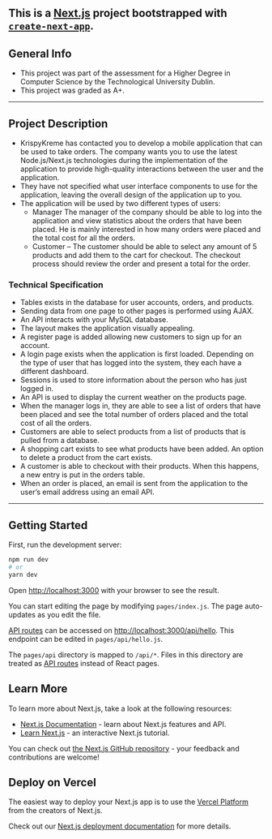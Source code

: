 This is a [Next.js](https://nextjs.org/) project bootstrapped with [`create-next-app`](https://github.com/vercel/next.js/tree/canary/packages/create-next-app).
---
## General Info 
- This project was part of the assessment for a Higher Degree in Computer Science by the Technological University Dublin. 
- This project was graded as A+.
---
## Project Description
- KrispyKreme has contacted you to develop a mobile application that can be used to take orders. The company wants you to use the latest Node.js/Next.js technologies during the implementation of the
application to provide high-quality interactions between the user and the application.
- They have not specified what user interface components to use for the application, leaving the overall design of the application up to you.
- The application will be used by two different types of users:
   - Manager The manager of the company should be able to log into the application and view statistics about the orders that have been placed. He is mainly interested in how many orders were placed and the total cost for all the orders.
   - Customer – The customer should be able to select any amount of 5 products and add them to the cart for checkout. The checkout process should review the order and present a total for the order.
### Technical Specification
- Tables exists in the database for user accounts, orders, and products.
- Sending data from one page to other pages is performed using AJAX.
- An API interacts with your MySQL database.
- The layout makes the application visually appealing.
- A register page is added allowing new customers to sign up for an account.
- A login page exists when the application is first loaded. Depending on the type of user that has logged into the system, they each have a different dashboard.
- Sessions is used to store information about the person who has just logged in.
- An API is used to display the current weather on the products page.
- When the manager logs in, they are able to see a list of orders that have been placed and see the total number of orders placed and the total cost of all the orders.
- Customers are able to select products from a list of products that is pulled from a database.
- A shopping cart exists to see what products have been added. An option to delete a product from the cart exists.
- A customer is able to checkout with their products. When this happens, a new entry is put in the orders table.
- When an order is placed, an email is sent from the application to the user’s email address using an email API.
---

## Getting Started

First, run the development server:

```bash
npm run dev
# or
yarn dev
```

Open [http://localhost:3000](http://localhost:3000) with your browser to see the result.

You can start editing the page by modifying `pages/index.js`. The page auto-updates as you edit the file.

[API routes](https://nextjs.org/docs/api-routes/introduction) can be accessed on [http://localhost:3000/api/hello](http://localhost:3000/api/hello). This endpoint can be edited in `pages/api/hello.js`.

The `pages/api` directory is mapped to `/api/*`. Files in this directory are treated as [API routes](https://nextjs.org/docs/api-routes/introduction) instead of React pages.

## Learn More

To learn more about Next.js, take a look at the following resources:

- [Next.js Documentation](https://nextjs.org/docs) - learn about Next.js features and API.
- [Learn Next.js](https://nextjs.org/learn) - an interactive Next.js tutorial.

You can check out [the Next.js GitHub repository](https://github.com/vercel/next.js/) - your feedback and contributions are welcome!

## Deploy on Vercel

The easiest way to deploy your Next.js app is to use the [Vercel Platform](https://vercel.com/new?utm_medium=default-template&filter=next.js&utm_source=create-next-app&utm_campaign=create-next-app-readme) from the creators of Next.js.

Check out our [Next.js deployment documentation](https://nextjs.org/docs/deployment) for more details.

